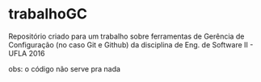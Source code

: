 # trabalhoGC

Repositório criado para um trabalho sobre ferramentas de Gerência de Configuração (no caso Git e Github) da disciplina de Eng. de Software II - UFLA 2016

obs: o código não serve pra nada
